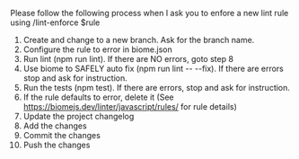 Please follow the following process when I ask you to enfore a new lint rule using /lint-enforce $rule

1. Create and change to a new branch. Ask for the branch name.
2. Configure the rule to error in biome.json
3. Run lint (npm run lint). If there are NO errors, goto step 8
4. Use biome to SAFELY auto fix (npm run lint -- --fix). If there are errors stop and ask for instruction.
5. Run the tests (npm test). If there are errors, stop and ask for instruction.
6. If the rule defaults to error, delete it (See https://biomejs.dev/linter/javascript/rules/ for rule details)
7. Update the project changelog
8. Add the changes
9. Commit the changes
10. Push the changes

